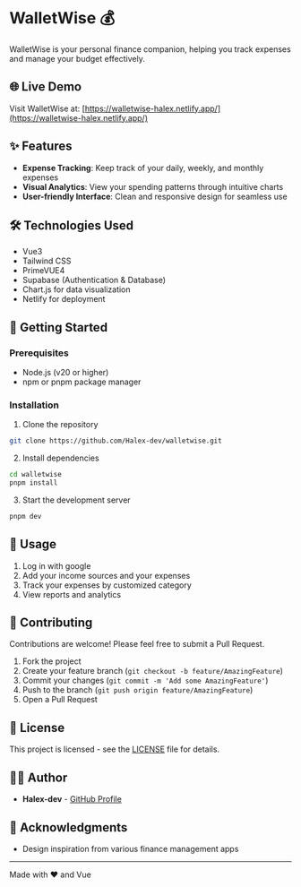 # WalletWise 💰

WalletWise is your personal finance companion, helping you track expenses and manage your budget effectively.

## 🌐 Live Demo

Visit WalletWise at: [https://walletwise-halex.netlify.app/](https://walletwise-halex.netlify.app/)

## ✨ Features

- **Expense Tracking**: Keep track of your daily, weekly, and monthly expenses
- **Visual Analytics**: View your spending patterns through intuitive charts
- **User-friendly Interface**: Clean and responsive design for seamless use

## 🛠️ Technologies Used

- Vue3
- Tailwind CSS
- PrimeVUE4
- Supabase (Authentication & Database)
- Chart.js for data visualization
- Netlify for deployment

## 🚀 Getting Started

### Prerequisites

- Node.js (v20 or higher)
- npm or pnpm package manager

### Installation

1. Clone the repository

```bash
git clone https://github.com/Halex-dev/walletwise.git
```

2. Install dependencies

```bash
cd walletwise
pnpm install
```

3. Start the development server

```bash
pnpm dev
```

## 📱 Usage

1. Log in with google
2. Add your income sources and your expenses
3. Track your expenses by customized category
4. View reports and analytics

## 🤝 Contributing

Contributions are welcome! Please feel free to submit a Pull Request.

1. Fork the project
2. Create your feature branch (`git checkout -b feature/AmazingFeature`)
3. Commit your changes (`git commit -m 'Add some AmazingFeature'`)
4. Push to the branch (`git push origin feature/AmazingFeature`)
5. Open a Pull Request

## 📝 License

This project is licensed - see the [LICENSE](LICENSE) file for details.

## 👨‍💻 Author

- **Halex-dev** - [GitHub Profile](https://github.com/Halex-dev)

## 🙏 Acknowledgments

- Design inspiration from various finance management apps

---

Made with ❤️ and Vue
